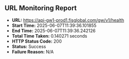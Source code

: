 ## URL Monitoring Report

- **URL:** https://api-gw1-prod1.fisglobal.com/gw/v1/health
- **Start Time:** 2025-06-07T11:39:36.101855
- **End Time:** 2025-06-07T11:39:36.242126
- **Total Time Taken:** 0.140271 seconds
- **HTTP Status Code:** 200
- **Status:** Success
- **Failure Reason:** N/A
